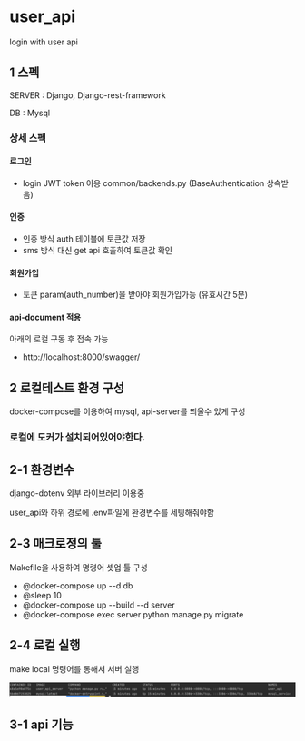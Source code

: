 # user_api
login with user api

## 1 스펙
SERVER : Django, Django-rest-framework

DB : Mysql

### 상세 스펙

#### 로그인 
- login JWT token 이용 common/backends.py (BaseAuthentication 상속받음)

#### 인증
- 인증 방식 auth 테이블에 토큰값 저장
- sms 방식 대신 get api 호출하여 토큰값 확인

#### 회원가입
- 토큰 param(auth_number)을 받아야 회원가입가능 (유효시간 5분)

#### api-document 적용
아래의 로컬 구동 후 접속 가능
- http://localhost:8000/swagger/

## 2 로컬테스트 환경 구성
docker-compose를 이용하여 mysql, api-server를 띄울수 있게 구성

<h3>로컬에 도커가 설치되어있어야한다.</h3>

## 2-1 환경변수
django-dotenv 외부 라이브러리 이용중

user_api와 하위 경로에 .env파일에 환경변수를 세팅해줘야함

## 2-3 매크로정의 툴
Makefile을 사용하여 명령어 셋업 툴 구성

<ul>
<li>@docker-compose up --d db</li>
<li>@sleep 10</li>
<li>@docker-compose up --build --d server</li>
<li>@docker-compose exec server python manage.py migrate</li>
</ul>

## 2-4 로컬 실행
make local 명령어를 통해서 서버 실행

![result](base/img/docker.png)


## 3-1 api 기능



